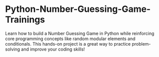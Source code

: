 # Python-Number-Guessing-Game-Trainings
Learn how to build a Number Guessing Game in Python while reinforcing core programming concepts like random modular elements and conditionals. This hands-on project is a great way to practice problem-solving and improve your coding skills!
